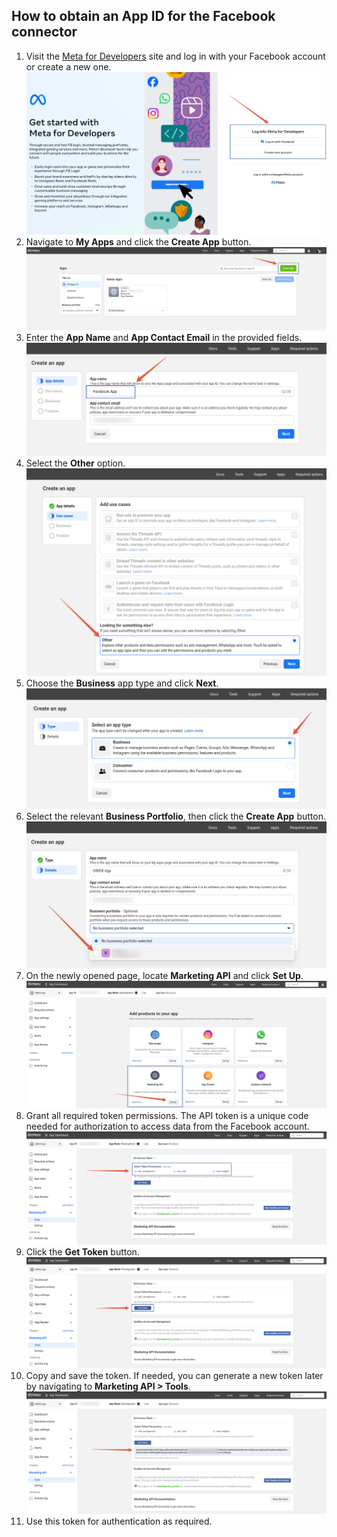 ## How to obtain an App ID for the Facebook connector

1. Visit the [Meta for Developers](https://developers.facebook.com/) site and log in with your Facebook account or create a new one.
![Facebook login page](src/Integrations/FacebookMarketing/res/facebook_login.png)
2. Navigate to **My Apps** and click the **Create App** button.
![Facebook creating app](src/Integrations/FacebookMarketing/res/facebook_createapp.png)
3. Enter the **App Name** and **App Contact Email** in the provided fields.
![Facebook app name](src/Integrations/FacebookMarketing/res/facebook_appname.png)
4. Select the **Other** option.
![Facebook Other use case](src/Integrations/FacebookMarketing/res/facebook_other.png)
5. Choose the **Business** app type and click **Next**.
![Facebook Business app type](src/Integrations/FacebookMarketing/res/facebook_business.png)
6. Select the relevant **Business Portfolio**, then click the **Create App** button.
![Facebook Business portfolio option](src/Integrations/FacebookMarketing/res/facebook_portfolio.png)
7. On the newly opened page, locate **Marketing API** and click **Set Up**.
![Facebook Marketing API set up](src/Integrations/FacebookMarketing/res/facebook_setup.png)
8. Grant all required token permissions. The API token is a unique code needed for authorization to access data from the Facebook account.
![Facebook permissions granting](src/Integrations/FacebookMarketing/res/facebook_checkbox.png)
9. Click the **Get Token** button.
![Facebook getting token](src/Integrations/FacebookMarketing/res/facebook_gettoken.png)
10. Copy and save the token. If needed, you can generate a new token later by navigating to **Marketing API > Tools**.
![Facebook saving token](src/Integrations/FacebookMarketing/res/facebook_token.png)
11. Use this token for authentication as required.
